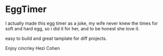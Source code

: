 # EggTimer
I actually made this egg timer as a joke, my wife never knew the times for soft and hard egg, so i did it for her, and to be honest she love it.

easy to build and great tamplate for diff projects.

Enjoy cincrley Hezi Cohen
